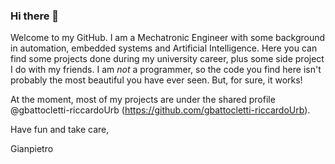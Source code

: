 ### Hi there 👋
Welcome to my GitHub. I am a Mechatronic Engineer with some background in automation, embedded systems and Artificial Intelligence. Here you can find some projects done during my university career, plus some side project I do with my friends. I am _not_ a programmer, so the code you find here isn't probably the most beautiful you have ever seen. But, for sure, it works!

At the moment, most of my projects are under the shared profile @gbattocletti-riccardoUrb (https://github.com/gbattocletti-riccardoUrb).

Have fun and take care,

Gianpietro


<!--
**gbattocletti/gbattocletti** is a ✨ _special_ ✨ repository because its `README.md` (this file) appears on your GitHub profile.

Here are some ideas to get you started:

- 🔭 I’m currently working on ...
- 🌱 I’m currently learning ...
- 👯 I’m looking to collaborate on ...
- 🤔 I’m looking for help with ...
- 💬 Ask me about ...
- 📫 How to reach me: ...
- 😄 Pronouns: ...
- ⚡ Fun fact: ...
-->
